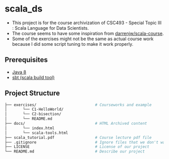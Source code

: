 # scala_ds
- This project is for the course archivization of CSC493 - Special Topic III : Scala Language for Data Scientists.
- The course seems to have some inspiration from [darrenjw/scala-course](https://github.com/darrenjw/scala-course).
- Some of the exercises might not be the same as actual course work because I did some script tuning to make it work properly.

## Prerequisites
- [Java 8](https://developers.redhat.com/products/openjdk/download)
- [sbt (scala build tool)](https://www.scala-sbt.org/download.html)

## Project Structure
```bash
├── exercises/                          # Courseworks and example
│       └── C1-HelloWorld/
│       └── C2-bisection/
│       └── README.md
├── docs/                               # HTML Archived content
│       └── index.html
│       └── scala-tools.html
├── scala_tutorial.pdf                  # Course lecture pdf file
├── .gitignore                          # Ignore files that we don't want to commit to Git
├── LICENSE                             # License of our project
└── README.md                           # Describe our project
```
